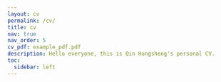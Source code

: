 ```yaml
---
layout: cv
permalink: /cv/
title: cv
nav: true
nav_order: 5
cv_pdf: example_pdf.pdf
description: Hello everyone, this is Qin Hongsheng's personal CV.
toc:
  sidebar: left
---
```

